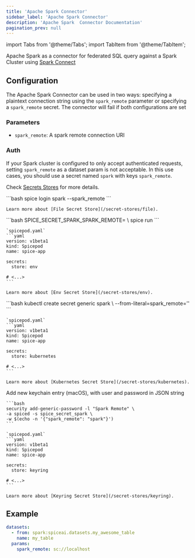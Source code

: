 ```yaml
---
title: 'Apache Spark Connector'
sidebar_label: 'Apache Spark Connector'
description: 'Apache Spark  Connector Documentation'
pagination_prev: null
---
```


import Tabs from '@theme/Tabs';
import TabItem from '@theme/TabItem';

Apache Spark as a connector for federated SQL query against a Spark Cluster using [Spark Connect](https://spark.apache.org/docs/latest/spark-connect-overview.html)

## Configuration

The Apache Spark Connector can be used in two ways: specifying a plaintext connection string using the `spark_remote` parameter or specifying a `spark_remote` secret. The connector will fail if both configurations are set


### Parameters
- `spark_remote`: A spark remote connection URI

### Auth

If your Spark cluster is configured to only accept authenticated requests, setting `spark_remote` as a dataset param is not acceptable. In this use cases, you should use a secret named `spark` with keys `spark_remote`.

Check [Secrets Stores](/secret-stores) for more details.

<Tabs>
  <TabItem value="local" label="Local" default>
    ```bash
    spice login spark --spark_remote <spark-remote>
    ```

    Learn more about [File Secret Store](/secret-stores/file).
  </TabItem>
  <TabItem value="env" label="Env">
    ```bash
    SPICE_SECRET_SPARK_SPARK_REMOTE=<spark-remote> \
    spice run
    ```

    `spicepod.yaml`
    ```yaml
    version: v1beta1
    kind: Spicepod
    name: spice-app

    secrets:
      store: env
    
    # <...>
    ```

    Learn more about [Env Secret Store](/secret-stores/env).
  </TabItem>
  <TabItem value="k8s" label="Kubernetes">
    ```bash
    kubectl create secret generic spark \
      --from-literal=spark_remote='<spark-remote>'
    ```

    `spicepod.yaml`
    ```yaml
    version: v1beta1
    kind: Spicepod
    name: spice-app

    secrets:
      store: kubernetes
    
    # <...>
    ```

    Learn more about [Kubernetes Secret Store](/secret-stores/kubernetes).
  </TabItem>
  <TabItem value="keyring" label="Keyring">
    Add new keychain entry (macOS), with user and password in JSON string

    ```bash
    security add-generic-password -l "Spark Remote" \
    -a spiced -s spice_secret_spark \
    -w $(echo -n '{"spark_remote": "spark"}')
    ```

    `spicepod.yaml`
    ```yaml
    version: v1beta1
    kind: Spicepod
    name: spice-app

    secrets:
      store: keyring
    
    # <...>
    ```

    Learn more about [Keyring Secret Store](/secret-stores/keyring).
  </TabItem>
</Tabs>

## Example

```yaml
datasets:
  - from: spark:spiceai.datasets.my_awesome_table
    name: my_table
  params:
    spark_remote: sc://localhost
    
```
